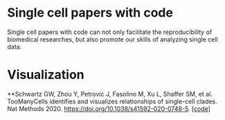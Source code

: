 # Single cell papers with code

Single cell papers with code can not only facilitate the reproducibility of biomedical researches, but also promote our skills of analyzing single cell data. 






# Visualization
**Schwartz GW, Zhou Y, Petrovic J, Fasolino M, Xu L, Shaffer SM, et al. TooManyCells identifies and visualizes relationships of single-cell clades. Nat Methods 2020. https://doi.org/10.1038/s41592-020-0748-5. [[code]](https://github.com/faryabib/NatMethods_TooManyCells_analysis)
